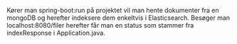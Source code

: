 Kører man spring-boot:run på projektet vil man hente dokumenter fra en mongoDB og herefter indeksere dem enkeltvis
i Elasticsearch.
Besøger man localhost:8080/filer herefter får man en status som stammer fra indexResponse i Application.java.

